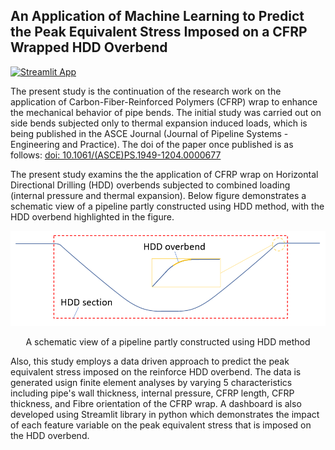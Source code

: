## An Application of Machine Learning to Predict the Peak Equivalent Stress Imposed on a CFRP Wrapped HDD Overbend
[![Streamlit App](https://static.streamlit.io/badges/streamlit_badge_black_white.svg)](https://farhad-davaripour-cfrp-reinforced-hdd-ove-my-apphomepage-0l0y9p.streamlit.app)

The present study is the continuation of the research work on the application of Carbon-Fiber-Reinforced Polymers (CFRP) wrap to enhance the mechanical behavior of pipe bends. The initial study was carried out on side bends subjected only to thermal expansion induced loads, which is  being published in the ASCE Journal (Journal of Pipeline Systems - Engineering and Practice). The doi of the paper once published is as follows: [doi: 10.1061/(ASCE)PS.1949-1204.0000677](10.1061/(ASCE)PS.1949-1204.0000677)

The present study examins the the application of CFRP wrap on Horizontal Directional Drilling (HDD) overbends subjected to combined loading (internal pressure and thermal expansion). Below figure demonstrates a schematic view of a pipeline partly constructed using HDD method, with the HDD overbend highlighted in the figure.
<p align="center">
<img width="750" src="https://github.com/Farhad-Davaripour/CFRP_Reinforced_HDD_overbend/blob/main/images/HDD-Schematic.png?raw=true" alt="HDD overbend">
</p>
<p align="center">A schematic view of a pipeline partly constructed using HDD method</p>

Also, this study employs a data driven approach to predict the peak equivalent stress imposed on the reinforce HDD overbend. The data is generated usign finite element analyses by varying 5 characteristics including pipe's wall thickness, internal pressure, CFRP length, CFRP thickness, and Fibre orientation of the CFRP wrap. A dashboard is also developed using Streamlit library in python which demonstrates the impact of each feature variable on the peak equivalent stress that is imposed on the HDD overbend.
